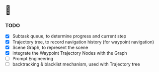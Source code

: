 # 🤔

### TODO

- [x] Subtask queue, to determine progress and current step
- [x] Trajectory tree, to record navigation history (for waypoint navigation)
- [x] Scene Graph, to represent the scene
- [x] integrate the Waypoint Trajectory Nodes with the Graph
- [ ] Prompt Engineering
- [ ] backtracking & blacklist mechanism, used with Trajectory tree
